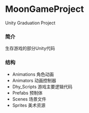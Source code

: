 # MoonGameProject
Unity Graduation Project
### 简介
生存游戏的部分Unity代码
### 结构
- Animations
角色动画
- Animators
动画控制器
- Dhy_Scripts
游戏主要逻辑代码
- Prefabs
预制体
- Scenes
场景文件
- Sprites
美术资源